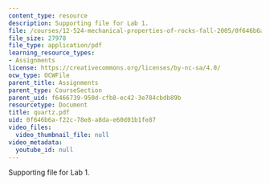 ```yaml
---
content_type: resource
description: Supporting file for Lab 1.
file: /courses/12-524-mechanical-properties-of-rocks-fall-2005/0f646b6af22c78e8a8dae60d01b1fe87_quartz.pdf
file_size: 27978
file_type: application/pdf
learning_resource_types:
- Assignments
license: https://creativecommons.org/licenses/by-nc-sa/4.0/
ocw_type: OCWFile
parent_title: Assignments
parent_type: CourseSection
parent_uid: f6466739-950d-cfb8-ec42-3e784cbdb89b
resourcetype: Document
title: quartz.pdf
uid: 0f646b6a-f22c-78e8-a8da-e60d01b1fe87
video_files:
  video_thumbnail_file: null
video_metadata:
  youtube_id: null
---
```

Supporting file for Lab 1.